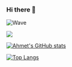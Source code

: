 ### Hi there 👋

![Wave](https://media1.giphy.com/media/xT9IgG50Fb7Mi0prBC/giphy.gif)

![](https://www.codewars.com/users/ahmetabdi/badges/large)

[![Ahmet's GitHub stats](https://github-readme-stats.vercel.app/api?username=ahmetabdi)](https://github.com/ahmetabdi/github-readme-stats)

[![Top Langs](https://github-readme-stats.vercel.app/api/top-langs/?username=ahmetabdi&layout=compact)](https://github.com/ahmetabdi/github-readme-stats)
